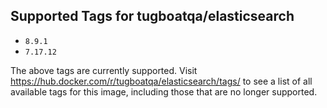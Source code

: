 ## Supported Tags for tugboatqa/elasticsearch

* `8.9.1`
* `7.17.12`

The above tags are currently supported. Visit https://hub.docker.com/r/tugboatqa/elasticsearch/tags/ to see a list of all available tags for this image, including those that are no longer supported.
